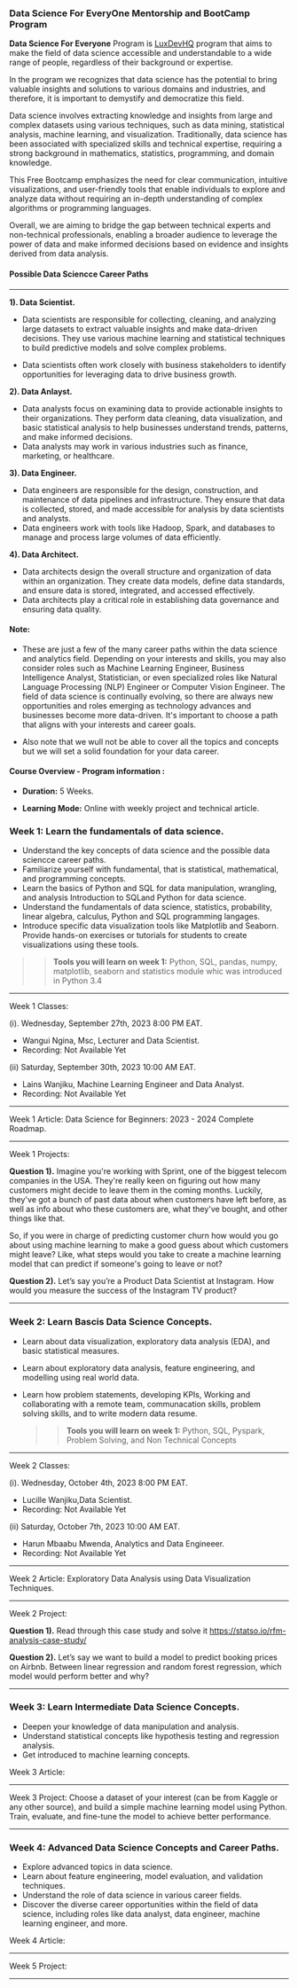 ### **Data Science For EveryOne Mentorship and BootCamp Program** 

**Data Science For Everyone** Program is [LuxDevHQ](https://twitter.com/LuxDevHQ) program that aims to make the field of data science accessible and understandable to a wide range of people, regardless of their background or expertise.

In the program we recognizes that data science has the potential to bring valuable insights and solutions to various domains and industries, and therefore, it is important to demystify and democratize this field. 

Data science involves extracting knowledge and insights from large and complex datasets using various techniques, such as data mining, statistical analysis, machine learning, and visualization. Traditionally, data science has been associated with specialized skills and technical expertise, requiring a strong background in mathematics, statistics, programming, and domain knowledge.

This Free Bootcamp emphasizes the need for clear communication, intuitive visualizations, and user-friendly tools that enable individuals to explore and analyze data without requiring an in-depth understanding of complex algorithms or programming languages. 

Overall,  we are aiming to bridge the gap between technical experts and non-technical professionals, enabling a broader audience to leverage the power of data and make informed decisions based on evidence and insights derived from data analysis. 


#### **Possible Data Sciencce Career Paths**

---

**1). Data Scientist.**
- Data scientists are responsible for collecting, cleaning, and analyzing large datasets to extract valuable insights and make data-driven decisions. They use various machine learning and statistical techniques to build predictive models and solve complex problems.
  
- Data scientists often work closely with business stakeholders to identify opportunities for leveraging data to drive business growth.

**2). Data Anlayst.**
- Data analysts focus on examining data to provide actionable insights to their organizations. They perform data cleaning, data visualization, and basic statistical analysis to help businesses understand trends, patterns, and make informed decisions.
- Data analysts may work in various industries such as finance, marketing, or healthcare.

**3). Data Engineer.** 
- Data engineers are responsible for the design, construction, and maintenance of data pipelines and infrastructure. They ensure that data is collected, stored, and made accessible for analysis by data scientists and analysts.
- Data engineers work with tools like Hadoop, Spark, and databases to manage and process large volumes of data efficiently.

**4). Data Architect.**
- Data architects design the overall structure and organization of data within an organization. They create data models, define data standards, and ensure data is stored, integrated, and accessed effectively.
- Data architects play a critical role in establishing data governance and ensuring data quality.
  
#### **Note:**
- These are just a few of the many career paths within the data science and analytics field. Depending on your interests and skills, you may also consider roles such as Machine Learning Engineer, Business Intelligence Analyst, Statistician, or even specialized roles like Natural Language Processing (NLP) Engineer or Computer Vision Engineer. The field of data science is continually evolving, so there are always new opportunities and roles emerging as technology advances and businesses become more data-driven. It's important to choose a path that aligns with your interests and career goals.
  
- Also note that we wull not be able to cover all the topics and concepts but we will set a solid foundation for your data career. 

#### **Course Overview - Program information :**

- **Duration:** 5 Weeks.
  
- **Learning Mode:** Online with weekly project and technical article.
  
### **Week 1: Learn the fundamentals of data science.**

- Understand the key concepts of data science and the possible data sciencce career paths.
- Familiarize yourself with fundamental, that is statistical, mathematical, and programming concepts.
- Learn the basics of Python and SQL for data manipulation, wrangling, and analysis Introduction to SQLand Python for data science.
- Understand the fundamentals of data science,  statistics, probability, linear algebra, calculus, Python and SQL  programming langages.
- Introduce specific data visualization tools like Matplotlib and Seaborn. Provide hands-on exercises or tutorials for students to create visualizations using these tools.
  
 >> **Tools you will learn on week 1:** Python, SQL, pandas, numpy, matplotlib, seaborn and statistics module whic was introduced in Python 3.4
  
--- 
Week 1 Classes: 

(i). Wednesday, September 27th, 2023 8:00 PM EAT.
- Wangui Ngina, Msc, Lecturer and Data Scientist. 
- Recording: Not Available Yet
  
(ii) Saturday, September 30th, 2023 10:00 AM EAT.
- Lains Wanjiku, Machine Learning Engineer and Data Analyst. 
- Recording: Not Available Yet

--- 
Week 1 Article: Data Science for Beginners: 2023 - 2024 Complete Roadmap.

--- 

Week 1 Projects: 

**Question 1).**  Imagine you're working with Sprint, one of the biggest telecom companies in the USA. They're really keen on figuring out how many customers might decide to leave them in the coming months. Luckily, they've got a bunch of past data about when customers have left before, as well as info about who these customers are, what they've bought, and other things like that.

So, if you were in charge of predicting customer churn how would you go about using machine learning to make a good guess about which customers might leave? Like, what steps would you take to create a machine learning model that can predict if someone's going to leave or not?

**Question 2).** Let’s say you’re a Product Data Scientist at Instagram. How would you measure the success of the Instagram TV product?

--- 

### **Week 2: Learn Bascis Data Science Concepts.**

- Learn about data visualization, exploratory data analysis (EDA), and basic statistical measures.
- Learn about exploratory data analysis, feature engineering, and modelling using real world data.
- Learn how problem statements, developing KPIs, Working and collaborating with a remote team, communacation skills, problem solving skills, and to write modern data resume.

  >> **Tools you will learn on week 1:** Python, SQL, Pyspark, Problem Solving, and Non Technical Concepts

--- 
Week 2 Classes: 

(i). Wednesday, October 4th, 2023 8:00 PM EAT.
- Lucille Wanjiku,Data Scientist. 
- Recording: Not Available Yet
  
(ii) Saturday, October 7th, 2023 10:00 AM EAT.
- Harun Mbaabu Mwenda, Analytics and Data Engineeer. 
- Recording: Not Available Yet

--- 

Week 2 Article: Exploratory Data Analysis using Data Visualization Techniques.

---

Week 2 Project:

**Question 1).** Read through this case study and solve it https://statso.io/rfm-analysis-case-study/

**Question 2).** Let’s say we want to build a model to predict booking prices on Airbnb. Between linear regression and random forest regression, which model would perform better and why?

---

### **Week 3: Learn Intermediate Data Science Concepts.**

- Deepen your knowledge of data manipulation and analysis.
- Understand statistical concepts like hypothesis testing and regression analysis.
- Get introduced to machine learning concepts.
  
Week 3 Article: 

--- 

Week 3 Project: Choose a dataset of your interest (can be from Kaggle or any other source), and build a simple machine learning model using Python. Train, evaluate, and fine-tune the model to achieve better performance.

---


### **Week 4: Advanced Data Science Concepts and Career Paths.**
- Explore advanced topics in data science.
- Learn about feature engineering, model evaluation, and validation techniques.
- Understand the role of data science in various career fields.
- Discover the diverse career opportunities within the field of data science, including roles like data analyst, data engineer, machine learning engineer, and more.

Week 4 Article: 

---

Week 5 Project:

---



